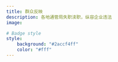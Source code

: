 ```yaml
---
title: 群众反映
description: 各地通管局失职渎职，纵容企业违法
image:

# Badge style
style:
    background: "#2accf4ff"
    color: "#fff"
---
```

